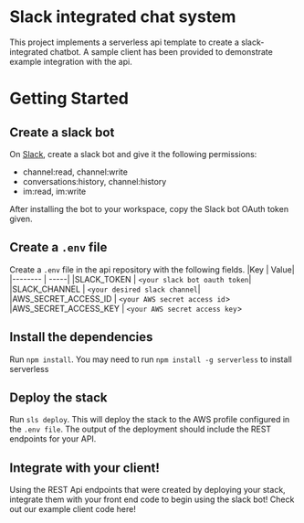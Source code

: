 # Slack integrated chat system

This project implements a serverless api template to create a slack-integrated chatbot. 
A sample client has been provided to demonstrate example integration with the api. 

# Getting Started

## Create a slack bot
On <a href="https://api.slack.com">Slack</a>, create a slack bot and give it the following permissions: 
- channel:read, channel:write
- conversations:history, channel:history
- im:read, im:write

After installing the bot to your workspace, copy the Slack bot OAuth token given. 

## Create a `.env` file
Create a `.env` file in the api repository with the following fields.
|Key | Value|
|-------- | -----|
|SLACK_TOKEN | `<your slack bot oauth token`|
|SLACK_CHANNEL | `<your desired slack channel`|
|AWS_SECRET_ACCESS_ID | `<your AWS secret access id`> 
|AWS_SECRET_ACCESS_KEY | `<your AWS secret access key`> 


## Install the dependencies
Run `npm install`. You may need to run `npm install -g serverless` to install serverless

## Deploy the stack 
Run `sls deploy`. This will deploy the stack to the AWS profile configured in the `.env file`. The output of the deployment should include the REST endpoints for your API. 

## Integrate with your client!
Using the REST Api endpoints that were created by deploying your stack, integrate them with your front end code to begin using the slack bot! Check out our example client code <a>here!</a>
<!-- TODO: Link live deployment -->